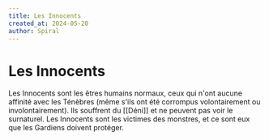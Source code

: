 ```yaml
---
title: Les Innocents
created_at: 2024-05-20
author: Spiral
---
```

# Les Innocents
Les Innocents sont les êtres humains normaux, ceux qui n'ont aucune affinité avec les Ténèbres (même s'ils ont été corrompus volontairement ou involontairement). Ils souffrent du [[Déni]] et ne peuvent pas voir le surnaturel. Les Innocents sont les victimes des monstres, et ce sont eux que les Gardiens doivent protéger.